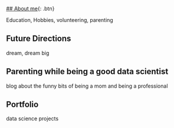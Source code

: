 [## About me](https://denisebps.github.io/Denisebps/AboutMe/){: .btn}

Education, Hobbies, volunteering, parenting

## Future Directions

dream, dream big

## Parenting while being a good data scientist

blog about the funny bits of being a mom and being a professional

## Portfolio

data science projects

